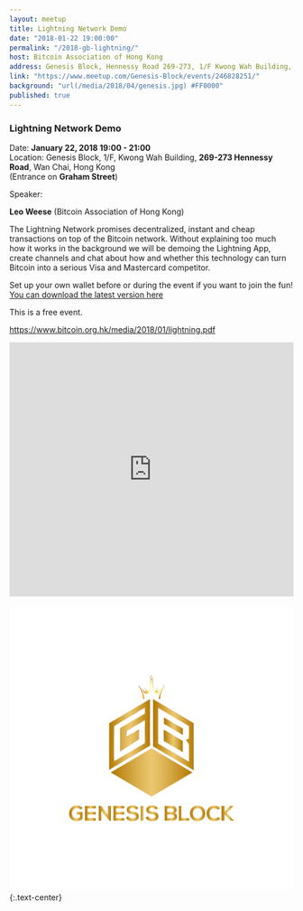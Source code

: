 ```yaml
---
layout: meetup
title: Lightning Network Demo
date: "2018-01-22 19:00:00"
permalink: "/2018-gb-lightning/"
host: Bitcoin Association of Hong Kong
address: Genesis Block, Hennessy Road 269-273, 1/F Kwong Wah Building, Wan Chai, Hong Kong
link: "https://www.meetup.com/Genesis-Block/events/246828251/"
background: "url(/media/2018/04/genesis.jpg) #FF0000"
published: true
---
```


### Lightning Network Demo

Date: **January 22, 2018 19:00 - 21:00**     
Location: Genesis Block, 1/F, Kwong Wah Building, **269-273 Hennessy Road**, Wan Chai, Hong Kong     
(Entrance on **Graham Street**)     

Speaker:

**Leo Weese** (Bitcoin Association of Hong Kong)

The Lightning Network promises decentralized, instant and cheap transactions on top of the Bitcoin network. Without explaining too much how it works in the background we will be demoing the Lightning App, create channels and chat about how and whether this technology can turn Bitcoin into a serious Visa and Mastercard competitor.

Set up your own wallet before or during the event if you want to join the fun!
[You can download the latest version here](https://github.com/lightninglabs/lightning-app/releases/)

This is a free event.

https://www.bitcoin.org.hk/media/2018/01/lightning.pdf

<iframe src="https://www.google.com/maps/embed?pb=!1m18!1m12!1m3!1d3691.9932653676724!2d114.1747875511664!3d22.278244949251395!2m3!1f0!2f0!3f0!3m2!1i1024!2i768!4f13.1!3m3!1m2!1s0x3404005a4bfcac6f%3A0x95cca13b19d1a45!2sGenesis+Block!5e0!3m2!1sen!2shk!4v1522848667292" width="100%" height="450" frameborder="0" style="border:0" allowfullscreen></iframe>

[![Genesis Block](/media/2018/04/gb_logo.png)](https://www.genesisblockhk.com/)
{:.text-center}
